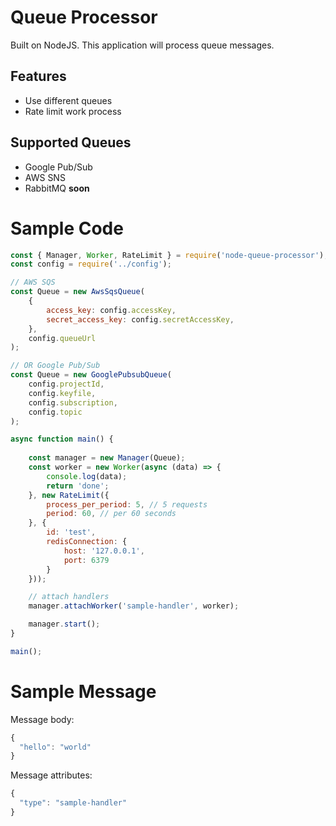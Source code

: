 # Queue Processor
Built on NodeJS. This application will process queue messages.

## Features
- Use different queues
- Rate limit work process

## Supported Queues
- Google Pub/Sub
- AWS SNS
- RabbitMQ **soon**

# Sample Code
```js
const { Manager, Worker, RateLimit } = require('node-queue-processor');
const config = require('../config');

// AWS SQS
const Queue = new AwsSqsQueue(
    {
        access_key: config.accessKey,
        secret_access_key: config.secretAccessKey,
    },
    config.queueUrl
);

// OR Google Pub/Sub
const Queue = new GooglePubsubQueue(
    config.projectId,
    config.keyfile,
    config.subscription,
    config.topic
);

async function main() {
    
    const manager = new Manager(Queue);
    const worker = new Worker(async (data) => {
        console.log(data);
        return 'done';
    }, new RateLimit({
        process_per_period: 5, // 5 requests
        period: 60, // per 60 seconds
    }, {
        id: 'test',
        redisConnection: {
            host: '127.0.0.1',
            port: 6379
        }
    }));

    // attach handlers
    manager.attachWorker('sample-handler', worker);

    manager.start();
}

main();
```

# Sample Message
Message body:
```js
{
  "hello": "world"
}
```

Message attributes:
```js
{
  "type": "sample-handler"
}
```